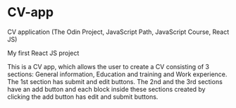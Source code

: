 # CV-app
CV application (The Odin Project, JavaScript Path, JavaScript Course, React JS)

My first React JS project

This is a CV app, which allows the user to create a CV consisting of 3 sections: General information, Education and training and Work experience. The 1st section has submit and edit buttons. The 2nd and the 3rd sections have an add button and each block inside these sections created by clicking the add button has edit and submit buttons.
